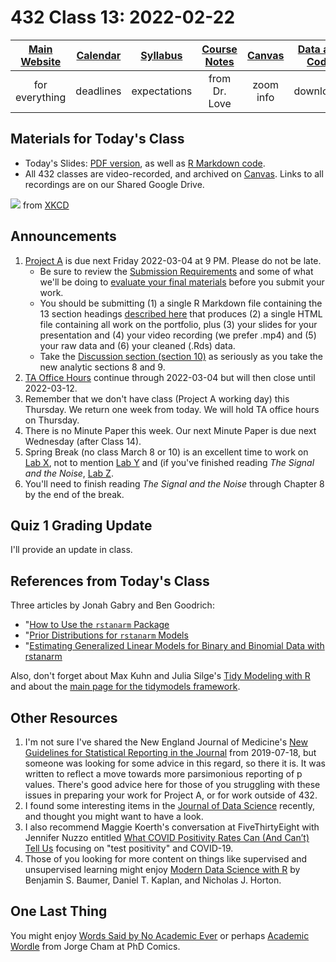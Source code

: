 # 432 Class 13: 2022-02-22

[Main Website](https://thomaselove.github.io/432/) | [Calendar](https://thomaselove.github.io/432/calendar.html) | [Syllabus](https://thomaselove.github.io/432-2022-syllabus/) | [Course Notes](https://thomaselove.github.io/432-notes/) | [Canvas](https://canvas.case.edu) | [Data and Code](https://github.com/THOMASELOVE/432-data) | [Sources](https://github.com/THOMASELOVE/432-2022/tree/main/references) | [Contact Us](https://thomaselove.github.io/432/contact.html)
:-----------: | :--------------: | :----------: | :---------: | :-------------: | :-----------: | :------------: | :-------------:
for everything | deadlines | expectations | from Dr. Love | zoom info | downloads | read/watch | need help?

## Materials for Today's Class

- Today's Slides: [PDF version](https://github.com/THOMASELOVE/432-2022/blob/main/classes/class13/432_2022_slides13.pdf), as well as [R Markdown code](https://github.com/THOMASELOVE/432-2022/blob/main/classes/class13/432_2022_slides13.Rmd). 
- All 432 classes are video-recorded, and archived on [Canvas](https://canvas.case.edu). Links to all recordings are on our Shared Google Drive.

![](https://imgs.xkcd.com/comics/data_trap.png) from [XKCD](https://xkcd.com/2582)

## Announcements

1. [Project A](https://github.com/THOMASELOVE/432-2022/tree/main/projectA) is due next Friday 2022-03-04 at 9 PM. Please do not be late.
    - Be sure to review the [Submission Requirements](https://github.com/THOMASELOVE/432-2022/blob/main/projectA/02_projectA_analyses.md#submission-requirements) and some of what we'll be doing to [evaluate your final materials](https://github.com/THOMASELOVE/432-2022/blob/main/projectA/02_projectA_analyses.md#evaluating-your-final-materials) before you submit your work.
    - You should be submitting (1) a single R Markdown file containing the 13 section headings [described here](https://github.com/THOMASELOVE/432-2022/blob/main/projectA/02_projectA_analyses.md#the-portfolio) that produces (2) a single HTML file containing all work on the portfolio, plus (3) your slides for your presentation and (4) your video recording (we prefer .mp4) and (5) your raw data and (6) your cleaned (.Rds) data.
    - Take the [Discussion section (section 10)](https://github.com/THOMASELOVE/432-2022/blob/main/projectA/02_projectA_analyses.md#section-10-the-discussion) as seriously as you take the new analytic sections 8 and 9.
2. [TA Office Hours](https://thomaselove.github.io/432/contact.html) continue through 2022-03-04 but will then close until 2022-03-12.
3. Remember that we don't have class (Project A working day) this Thursday. We return one week from today. We will hold TA office hours on Thursday.
4. There is no Minute Paper this week. Our next Minute Paper is due next Wednesday (after Class 14).
5. Spring Break (no class March 8 or 10) is an excellent time to work on [Lab X](https://github.com/THOMASELOVE/432-2022/tree/main/labs/labX), not to mention [Lab Y](https://github.com/THOMASELOVE/432-2022/tree/main/labs/labY) and (if you've finished reading *The Signal and the Noise*, [Lab Z](https://github.com/THOMASELOVE/432-2022/tree/main/labs/labZ). 
6. You'll need to finish reading *The Signal and the Noise* through Chapter 8 by the end of the break.

## Quiz 1 Grading Update

I'll provide an update in class.

## References from Today's Class

Three articles by Jonah Gabry and Ben Goodrich:

- "[How to Use the `rstanarm` Package](http://mc-stan.org/rstanarm/articles/rstanarm.html) 
- "[Prior Distributions for `rstanarm` Models](http://mc-stan.org/rstanarm/articles/priors.html) 
- "[Estimating Generalized Linear Models for Binary and Binomial Data with rstanarm](http://mc-stan.org/rstanarm/articles/binomial.html)

Also, don't forget about Max Kuhn and Julia Silge's [Tidy Modeling with R](https://www.tmwr.org/) and about the [main page for the tidymodels framework](https://www.tidymodels.org/).

## Other Resources

1. I'm not sure I've shared the New England Journal of Medicine's [New Guidelines for Statistical Reporting in the Journal](https://www.nejm.org/doi/full/10.1056/nejme1906559) from 2019-07-18, but someone was looking for some advice in this regard, so there it is. It was written to reflect a move towards more parsimonious reporting of p values. There's good advice here for those of you struggling with these issues in preparing your work for Project A, or for work outside of 432.
2. I found some interesting items in the [Journal of Data Science](https://jds-online.org/journal/JDS) recently, and thought you might want to have a look.
3. I also recommend Maggie Koerth's conversation at FiveThirtyEight with Jennifer Nuzzo entitled [What COVID Positivity Rates Can (And Can’t) Tell Us](https://fivethirtyeight.com/features/what-covid-positivity-rates-can-and-cant-tell-us/) focusing on "test positivity" and COVID-19.
4. Those of you looking for more content on things like supervised and unsupervised learning might enjoy [Modern Data Science with R](https://mdsr-book.github.io/mdsr2e/) by Benjamin S. Baumer, Daniel T. Kaplan, and Nicholas J. Horton.

## One Last Thing

You might enjoy [Words Said by No Academic Ever](https://phdcomics.com/comics/archive.php?comicid=2048) or perhaps [Academic Wordle](https://phdcomics.com/comics/archive.php?comicid=2051) from Jorge Cham at PhD Comics.
